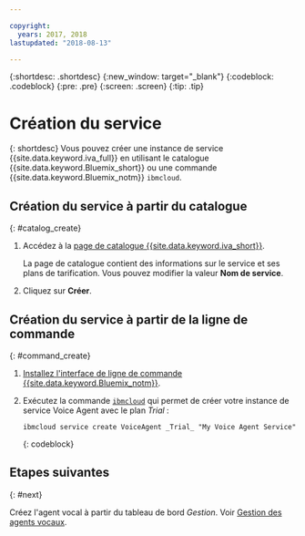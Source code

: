 ```yaml
---

copyright:
  years: 2017, 2018
lastupdated: "2018-08-13"

---
```


{:shortdesc: .shortdesc}
{:new_window: target="_blank"}
{:codeblock: .codeblock}
{:pre: .pre}
{:screen: .screen}
{:tip: .tip}


# Création du service

{: shortdesc}
Vous pouvez créer une instance de service {{site.data.keyword.iva_full}} en utilisant le catalogue {{site.data.keyword.Bluemix_short}} ou une commande {{site.data.keyword.Bluemix_notm}} `ibmcloud`.

## Création du service à partir du catalogue
{: #catalog_create}

1. Accédez à la [page de catalogue {{site.data.keyword.iva_short}}](https://console.bluemix.net/catalog/services/voice-agent-with-watson).

   La page de catalogue contient des informations sur le service et ses plans de tarification. Vous pouvez modifier la valeur **Nom de service**.

2. Cliquez sur **Créer**.

## Création du service à partir de la ligne de commande
{: #command_create}

1. [Installez l'interface de ligne de commande {{site.data.keyword.Bluemix_notm}}](../../cli/index.html#overview).

2. Exécutez la commande [`ibmcloud`](../../cli/idt/commands.html#idt-cli) qui permet de créer votre instance de service Voice Agent avec le plan _Trial_ :

   ```
   ibmcloud service create VoiceAgent _Trial_ "My Voice Agent Service"
   ```
   {: codeblock}

## Etapes suivantes
{: #next}

Créez l'agent vocal à partir du tableau de bord _Gestion_. Voir [Gestion des agents vocaux](managing.html).
